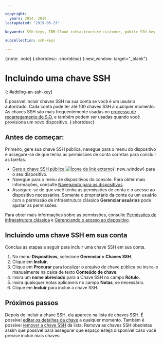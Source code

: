 ```yaml
---

copyright:
  years: 2014, 2019
lastupdated: "2019-05-23"

keywords: SSH keys, IBM Cloud infrastructure customer, public SSH key

subcollection: ssh-keys

---
```


{:note: .note}
{:shortdesc: .shortdesc}
{:new_window: target="_blank"}

# Incluindo uma chave SSH
{: #adding-an-ssh-key}

É possível incluir chaves SSH na sua conta se você é um usuário autorizado. Cada conta pode ter até 100
chaves SSH a qualquer momento. As chaves SSH são mais frequentemente usadas no [processo de recarregamento do S.O.](/docs/software?topic=software-reloading-the-os#reloading-the-os) e também podem ser usadas quando você provisiona um novo dispositivo.
{:shortdesc}

## Antes de começar:
Primeiro, gere sua chave SSH pública, navegue para o menu do dispositivo e assegure-se de que tenha as permissões de conta corretas para concluir as tarefas.

* [Gere a chave SSH pública ![Ícone de link externo](../../icons/launch-glyph.svg "Ícone de link externo")](https://help.github.com/articles/generating-ssh-keys){: new_window} para o seu dispositivo.
* Navegue para o menu de dispositivos do console. Para obter mais informações, consulte [Navegando para os dispositivos](/docs/infrastructure/ssh-keys?topic=virtual-servers-navigating-devices).
* Assegure-se de que você tenha as permissões de conta e o acesso ao dispositivo necessários. Somente o proprietário da conta ou um usuário com a permissão de infraestrutura clássica **Gerenciar usuários** pode ajustar as permissões.

Para obter mais informações sobre as permissões, consulte [Permissões de infraestrutura clássica](/docs/iam?topic=iam-infrapermission#infrapermission) e [Gerenciando o acesso ao dispositivo](/docs/vsi?topic=virtual-servers-managing-device-access).

## Incluindo uma chave SSH em sua conta
Conclua as etapas a seguir para incluir uma chave SSH em sua conta.

1. No menu **Dispositivos**, selecione **Gerenciar > Chaves SSH**.
2. Clique em **Incluir**.
3. Clique em **Procurar** para localizar o arquivo de chave pública ou insira-o manualmente na caixa de texto **Conteúdo de chave**.
4. Insira um **nome abreviado** para a Chave SSH no campo **Rótulo**.
5. Insira quaisquer notas aplicáveis no campo **Notas**, se necessário.
6. Clique em **Incluir** para incluir a chave SSH. 

## Próximos passos

Depois de incluir a chave SSH, ela aparece na lista de chaves SSH. É possível [editar os detalhes da chave](/docs/infrastructure/ssh-keys?topic=ssh-keys-editing-details-for-an-ssh-key#editing-details-for-an-ssh-key) a qualquer momento. Também é possível [remover a chave SSH](/docs/infrastructure/ssh-keys?topic=ssh-keys-removing-an-ssh-key#removing-an-ssh-key) da lista. Remova as chaves SSH obsoletas assim que possível para assegurar que espaço esteja disponível caso você precise incluir
mais chaves.
